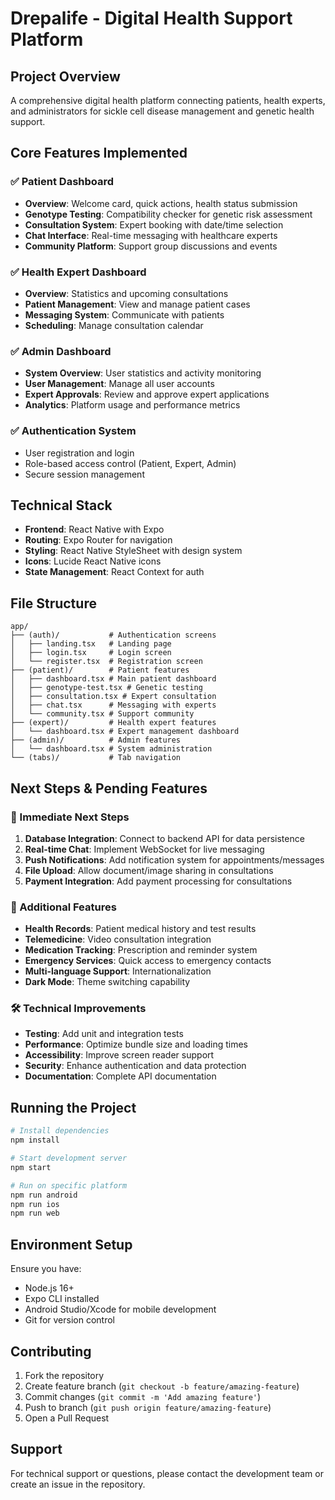 # Drepalife - Digital Health Support Platform

## Project Overview
A comprehensive digital health platform connecting patients, health experts, and administrators for sickle cell disease management and genetic health support.

## Core Features Implemented

### ✅ Patient Dashboard
- **Overview**: Welcome card, quick actions, health status submission
- **Genotype Testing**: Compatibility checker for genetic risk assessment
- **Consultation System**: Expert booking with date/time selection
- **Chat Interface**: Real-time messaging with healthcare experts
- **Community Platform**: Support group discussions and events

### ✅ Health Expert Dashboard  
- **Overview**: Statistics and upcoming consultations
- **Patient Management**: View and manage patient cases
- **Messaging System**: Communicate with patients
- **Scheduling**: Manage consultation calendar

### ✅ Admin Dashboard
- **System Overview**: User statistics and activity monitoring
- **User Management**: Manage all user accounts
- **Expert Approvals**: Review and approve expert applications
- **Analytics**: Platform usage and performance metrics

### ✅ Authentication System
- User registration and login
- Role-based access control (Patient, Expert, Admin)
- Secure session management

## Technical Stack
- **Frontend**: React Native with Expo
- **Routing**: Expo Router for navigation
- **Styling**: React Native StyleSheet with design system
- **Icons**: Lucide React Native icons
- **State Management**: React Context for auth

## File Structure
```
app/
├── (auth)/           # Authentication screens
│   ├── landing.tsx   # Landing page
│   ├── login.tsx     # Login screen
│   └── register.tsx  # Registration screen
├── (patient)/        # Patient features
│   ├── dashboard.tsx # Main patient dashboard
│   ├── genotype-test.tsx # Genetic testing
│   ├── consultation.tsx # Expert consultation
│   ├── chat.tsx      # Messaging with experts
│   └── community.tsx # Support community
├── (expert)/         # Health expert features
│   └── dashboard.tsx # Expert management dashboard
├── (admin)/          # Admin features
│   └── dashboard.tsx # System administration
└── (tabs)/           # Tab navigation
```

## Next Steps & Pending Features

### 🔄 Immediate Next Steps
1. **Database Integration**: Connect to backend API for data persistence
2. **Real-time Chat**: Implement WebSocket for live messaging
3. **Push Notifications**: Add notification system for appointments/messages
4. **File Upload**: Allow document/image sharing in consultations
5. **Payment Integration**: Add payment processing for consultations

### 🎯 Additional Features
- **Health Records**: Patient medical history and test results
- **Telemedicine**: Video consultation integration
- **Medication Tracking**: Prescription and reminder system
- **Emergency Services**: Quick access to emergency contacts
- **Multi-language Support**: Internationalization
- **Dark Mode**: Theme switching capability

### 🛠 Technical Improvements
- **Testing**: Add unit and integration tests
- **Performance**: Optimize bundle size and loading times
- **Accessibility**: Improve screen reader support
- **Security**: Enhance authentication and data protection
- **Documentation**: Complete API documentation

## Running the Project
```bash
# Install dependencies
npm install

# Start development server
npm start

# Run on specific platform
npm run android
npm run ios
npm run web
```

## Environment Setup
Ensure you have:
- Node.js 16+ 
- Expo CLI installed
- Android Studio/Xcode for mobile development
- Git for version control

## Contributing
1. Fork the repository
2. Create feature branch (`git checkout -b feature/amazing-feature`)
3. Commit changes (`git commit -m 'Add amazing feature'`)
4. Push to branch (`git push origin feature/amazing-feature`)
5. Open a Pull Request

## Support
For technical support or questions, please contact the development team or create an issue in the repository.
